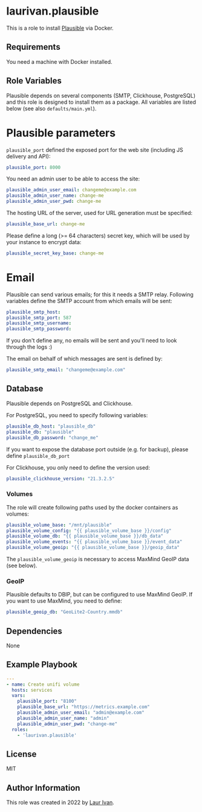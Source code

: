 # laurivan.plausible

This is a role to install [Plausible](https://plausible.io/) via Docker.

## Requirements

You need a machine with Docker installed.

## Role Variables

Plausible depends on several components (SMTP, Clickhouse, PostgreSQL) and this role is designed to install them as a package. All variables are listed below (see also `defaults/main.yml`).

# Plausible parameters

`plausible_port` defined the exposed port for the web site (including JS delivery and API):

```yaml
plausible_port: 8000
```
You need an admin user to be able to access the site:

```yaml
plausible_admin_user_email: changeme@example.com
plausible_admin_user_name: change-me
plausible_admin_user_pwd: change-me
```

The hosting URL of the server, used for URL generation must be specified:

```yaml
plausible_base_url: change-me
```

Please define a long (>= 64 characters) secret key, which will be used by your instance to encrypt data:

```yaml
plausible_secret_key_base: change-me
```

# Email

Plausible can send various emails; for this it needs a SMTP relay. Following variables define the SMTP account from which emails will be sent:

```yaml
plausible_smtp_host:
plausible_smtp_port: 587
plausible_smtp_username:
plausible_smtp_password:
```

If you don't define any, no emails will be sent and you'll need to look through the logs :)

The email on behalf of which messages are sent is defined by:

```yaml
plausible_smtp_email: "changeme@example.com"
```

## Database

Plausible depends on PostgreSQL and Clickhouse. 

For PostgreSQL, you need to specify following variables:

```yaml
plausible_db_host: "plausible_db"
plausible_db: "plausible"
plausible_db_password: "change_me"
```
If you want to expose the database port outside (e.g. for backup), please define `plausible_db_port`


For Clickhouse, you only need to define the version used:

```yaml
plausible_clickhouse_version: "21.3.2.5"
```

### Volumes

The role will create following paths used by the docker containers as volumes:

```yaml
plausible_volume_base: "/mnt/plausible"
plausible_volume_config: "{{ plausible_volume_base }}/config"
plausible_volume_db: "{{ plausible_volume_base }}/db_data"
plausible_volume_events: "{{ plausible_volume_base }}/event_data"
plausible_volume_geoip: "{{ plausible_volume_base }}/geoip_data"
```

The `plausible_volume_geoip` is necessary to access MaxMind GeoIP data (see below).

### GeoIP

Plausible defaults to DBIP, but can be configured to use MaxMind GeoIP. If you want to use MaxMind, you need to define:

```yaml
plausible_geoip_db: "GeoLite2-Country.mmdb"
```

## Dependencies

None

## Example Playbook

```yaml
---
- name: Create unifi volume
  hosts: services
  vars:
    plausible_port: "8100"
    plausible_base_url: "https://metrics.example.com"
    plausible_admin_user_email: "admin@example.com"
    plausible_admin_user_name: "admin"
    plausible_admin_user_pwd: "change-me"
  roles:
    - 'laurivan.plausible'
```

## License

MIT

## Author Information

This role was created in 2022 by [Laur Ivan](https://www.laurivan.com).
